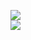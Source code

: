 [![](https://img.shields.io/badge/Made%20With-Github%20Spray-lightgrey.svg?style=for-the-badge&logo=github)](https://github.com/Annihil/github-spray#11145)  
[![](https://i.imgur.com/2DrTn0Z.gif)](https://github.com/Annihil/github-spray)